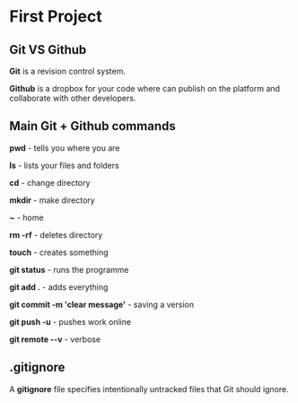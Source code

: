 # First Project

## Git VS Github

<p><b>Git</b> is a revision control system. </p>

<p><b>Github</b> is a dropbox for your code where can publish on the platform and collaborate with other developers.</p>

## Main Git + Github commands

<p><b>pwd</b> - tells you where you are </p>
<p><b>ls</b> - lists your files and folders </p>
<p><b>cd</b> - change directory </p>
<p><b>mkdir</b> - make directory </p>
<p><b>~</b> - home </p>
<p><b>rm -rf</b> - deletes directory </p>
<p><b>touch</b> - creates something </p>

<p>

<p><b>git status</b> - runs the programme </p>
<p><b>git add .</b> - adds everything </p>
<p><b>git commit -m 'clear message'</b> - saving a version </p>
<p><b>git push -u</b> - pushes work online </p>
<p><b>git remote --v</b> - verbose </p>

</p>

## .gitignore

<p>A <b>gitignore</b> file specifies intentionally untracked files that Git should ignore.</p>
